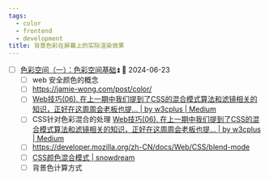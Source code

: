 ```yaml
---
tags:
  - color
  - frontend
  - development
title: 背景色彩在屏幕上的实际渲染效果
---
```

- [ ] [色彩空间（一）：色彩空间基础](https://www.zhangxiaochun.com/color-space-1/)⏫ 📅 2024-06-23 
	- [ ] web 安全颜色的概念
	- [ ] https://jamie-wong.com/post/color/
	- [ ] [Web技巧(06). 在上一期中我们提到了CSS的混合模式算法和滤镜相关的知识，正好在这周周会老板也提… | by w3cplus | Medium](https://w3cplus.medium.com/web%E6%8A%80%E5%B7%A7-06-3518daf7b118)
	- [ ] CSS针对色彩混合的处理 [Web技巧(06). 在上一期中我们提到了CSS的混合模式算法和滤镜相关的知识，正好在这周周会老板也提… | by w3cplus | Medium](https://w3cplus.medium.com/web%E6%8A%80%E5%B7%A7-06-3518daf7b118)
	- [ ] https://developer.mozilla.org/zh-CN/docs/Web/CSS/blend-mode
	- [ ] [CSS颜色混合模式 | snowdream](https://note.xiexuefeng.cc/post/css-blend-mode/)
	- [ ] 背景色计算方式